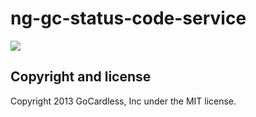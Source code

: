 # ng-gc-status-code-service

![](https://circleci.com/gh/gocardless-ng/ng-gc-status-code-service.png?circle-token=:circle-token)

## Copyright and license

Copyright 2013 GoCardless, Inc under the MIT license.
